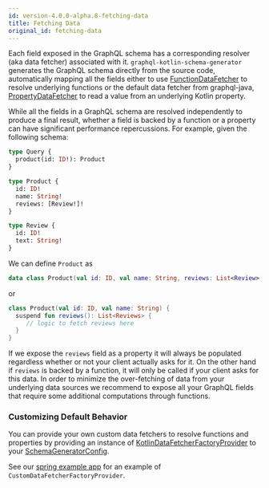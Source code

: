 ```yaml
---
id: version-4.0.0-alpha.8-fetching-data
title: Fetching Data
original_id: fetching-data
---
```


Each field exposed in the GraphQL schema has a corresponding resolver (aka data fetcher) associated with it. `graphql-kotlin-schema-generator` generates the GraphQL schema
directly from the source code, automatically mapping all the fields either to use
[FunctionDataFetcher](https://github.com/ExpediaGroup/graphql-kotlin/blob/master/graphql-kotlin-schema-generator/src/main/kotlin/com/expediagroup/graphql/execution/FunctionDataFetcher.kt)
to resolve underlying functions or the default data fetcher from graphql-java, [PropertyDataFetcher](https://www.graphql-java.com/documentation/v15/data-fetching/) to read a value from an underlying Kotlin property.

While all the fields in a GraphQL schema are resolved independently to produce a final result, whether a field is backed by a function or a property can have significant
performance repercussions. For example, given the following schema:

```graphql
type Query {
  product(id: ID!): Product
}

type Product {
  id: ID!
  name: String!
  reviews: [Review!]!
}

type Review {
  id: ID!
  text: String!
}
```

We can define `Product` as

```kotlin
data class Product(val id: ID, val name: String, reviews: List<Review>)
```

or

```kotlin
class Product(val id: ID, val name: String) {
  suspend fun reviews(): List<Reviews> {
     // logic to fetch reviews here
  }
}
```

If we expose the `reviews` field as a property it will always be populated regardless whether or not your client actually asks for it. On the other hand if `reviews` is backed
by a function, it will only be called if your client asks for this data. In order to minimize the over-fetching of data from your underlying data sources we recommend to
expose all your GraphQL fields that require some additional computations through functions.

### Customizing Default Behavior

You can provide your own custom data fetchers to resolve functions and properties by providing an instance of
[KotlinDataFetcherFactoryProvider](https://github.com/ExpediaGroup/graphql-kotlin/blob/master/graphql-kotlin-schema-generator/src/main/kotlin/com/expediagroup/graphql/execution/KotlinDataFetcherFactoryProvider.kt#L31)
to your [SchemaGeneratorConfig](https://github.com/ExpediaGroup/graphql-kotlin/blob/master/graphql-kotlin-schema-generator/src/main/kotlin/com/expediagroup/graphql/SchemaGeneratorConfig.kt).

See our [spring example app](https://github.com/ExpediaGroup/graphql-kotlin/tree/master/examples/spring) for an example of `CustomDataFetcherFactoryProvider`.
